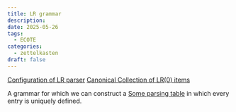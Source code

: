 ```yaml
---
title: LR grammar
description: 
date: 2025-05-26
tags:
  - ECOTE
categories:
  - zettelkasten
draft: false
---
```


[Configuration of LR parser](Configuration%20of%20LR%20parser.md)
[Canonical Collection of LR(0) items](Canonical%20Collection%20of%20LR(0)%20items.md)

A grammar for which we can construct a [Some parsing table](Some%20parsing%20table.md) in which every entry is uniquely defined.